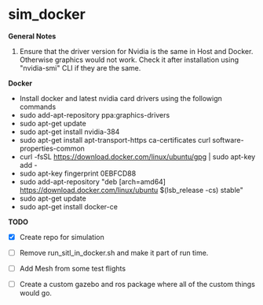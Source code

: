 # sim_docker

**General Notes**
1. Ensure that the driver version for Nvidia is the same in Host and Docker. Otherwise graphics would not work.
      Check it after installation using "nvidia-smi" CLI if they are the same.
      

**Docker**
* Install docker and latest nvidia card drivers using the followign commands
* sudo add-apt-repository ppa:graphics-drivers
* sudo apt-get update
* sudo apt-get install nvidia-384
* sudo apt-get install     apt-transport-https     ca-certificates     curl     software-properties-common
* curl -fsSL https://download.docker.com/linux/ubuntu/gpg | sudo apt-key add -
* sudo apt-key fingerprint 0EBFCD88
* sudo add-apt-repository    "deb [arch=amd64] https://download.docker.com/linux/ubuntu $(lsb_release -cs) stable"
* sudo apt-get update
* sudo apt-get install docker-ce




**TODO**
- [x] Create repo for simulation
- [ ] Remove run_sitl_in_docker.sh and make it part of run time.
- [ ] Add Mesh from some test flights
- [ ] Create a custom gazebo and ros package where all of the custom things would go.


